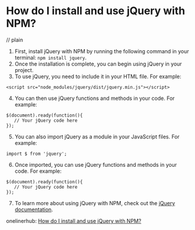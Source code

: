 # How do I install and use jQuery with NPM?
// plain

1. First, install jQuery with NPM by running the following command in your terminal: `npm install jquery`.
2. Once the installation is complete, you can begin using jQuery in your project.
3. To use jQuery, you need to include it in your HTML file. For example:

```
<script src="node_modules/jquery/dist/jquery.min.js"></script>
```

4. You can then use jQuery functions and methods in your code. For example:

```
$(document).ready(function(){
   // Your jQuery code here
});
```

5. You can also import jQuery as a module in your JavaScript files. For example:

```
import $ from 'jquery';
```

6. Once imported, you can use jQuery functions and methods in your code. For example:

```
$(document).ready(function(){
   // Your jQuery code here
});
```

7. To learn more about using jQuery with NPM, check out the [jQuery documentation](https://jquery.com/download/).

onelinerhub: [How do I install and use jQuery with NPM?](https://onelinerhub.com/jquery/how-do-i-install-and-use-jquery-with-npm)